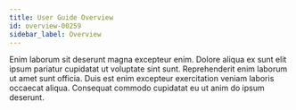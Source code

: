 ```yaml
---
title: User Guide Overview
id: overview-00259
sidebar_label: Overview
---
```


Enim laborum sit deserunt magna excepteur enim. Dolore aliqua ex sunt elit ipsum pariatur cupidatat ut voluptate sint sunt. Reprehenderit enim laborum ut amet sunt officia. Duis est enim excepteur exercitation veniam laboris occaecat aliqua. Consequat commodo cupidatat eu ut anim do ipsum deserunt.

